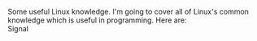 Some useful Linux knowledge. I'm going to cover all of Linux's common knowledge which is useful in programming.
Here are:   
    Signal
